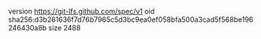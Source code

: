 version https://git-lfs.github.com/spec/v1
oid sha256:d3b261636f7d76b7965c5d3bc9ea0ef058bfa500a3cad5f568be196246430a8b
size 2488
